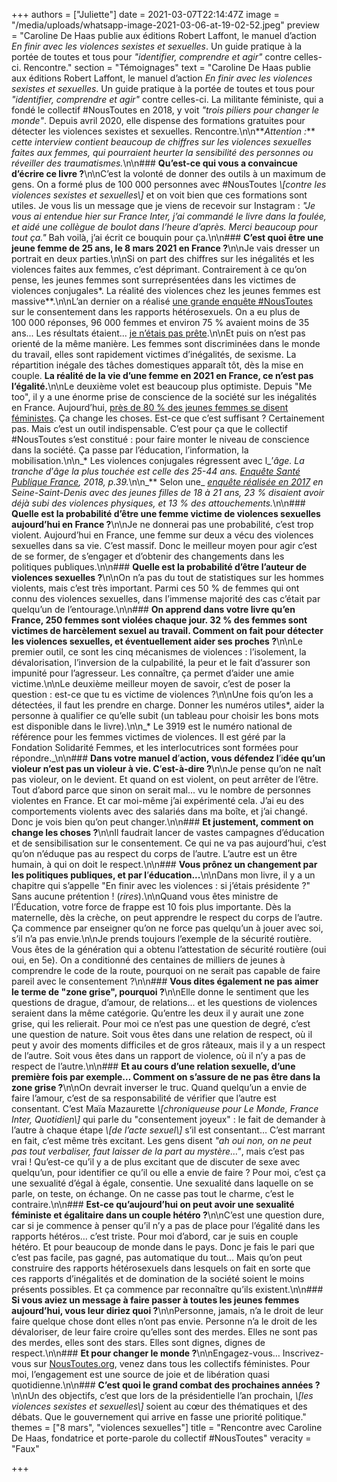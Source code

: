 +++
authors = ["Juliette"]
date = 2021-03-07T22:14:47Z
image = "/media/uploads/whatsapp-image-2021-03-06-at-19-02-52.jpeg"
preview = "Caroline De Haas publie aux éditions Robert Laffont, le manuel d’action _En finir avec les violences sexistes et sexuelles_. Un guide pratique à la portée de toutes et tous pour _\"identifier, comprendre et agir\"_ contre celles-ci. Rencontre."
section = "Témoignages"
text = "Caroline De Haas publie aux éditions Robert Laffont, le manuel d’action _En finir avec les violences sexistes et sexuelles_. Un guide pratique à la portée de toutes et tous pour _\"identifier, comprendre et agir\"_ contre celles-ci. La militante féministe, qui a fondé le collectif #NousToutes en 2018, y voit _\"trois piliers pour changer le monde\"_. Depuis avril 2020, elle dispense des formations gratuites pour détecter les violences sexistes et sexuelles. Rencontre.\n\n**_Attention&nbsp;:_** _cette interview contient beaucoup de chiffres sur les violences sexuelles faites aux femmes, qui pourraient heurter la sensibilité des personnes ou réveiller des traumatismes._\n\n### **Qu’est-ce qui vous a convaincue d’écrire ce livre&nbsp;?**\n\nC’est la volonté de donner des outils à un maximum de gens. On a formé plus de 100&nbsp;000 personnes avec #NousToutes _\\[contre les violences sexistes et sexuelles\\]_ et on voit bien que ces formations sont utiles. Je vous lis un message que je viens de recevoir sur Instagram&nbsp;: _\"Je vous ai entendue hier sur France Inter, j’ai commandé le livre dans la foulée, et aidé une collègue de boulot dans l’heure d’après. Merci beaucoup pour tout ça.\"_ Bah voilà, j’ai écrit ce bouquin pour ça.\n\n### **C’est quoi être une jeune femme de 25 ans, le 8 mars 2021 en France&nbsp;?**\n\nJe vais dresser un portrait en deux parties.\n\nSi on part des chiffres sur les inégalités et les violences faites aux femmes, c’est déprimant. Contrairement à ce qu’on pense, les jeunes femmes sont surreprésentées dans les victimes de violences conjugales&ast;. La réalité des violences chez les jeunes femmes est massive&ast;&ast;.\n\nL’an dernier on a réalisé [une grande enquête #NousToutes](https://www.francetvinfo.fr/societe/violences-faites-aux-femmes/nous-toutes/neuf-femmes-sur-dix-disent-avoir-subi-une-pression-pour-avoir-un-rapport-sexuel-selon-une-enquete-du-collectif-noustoutes_3848757.html) sur le consentement dans les rapports hétérosexuels. On a eu plus de 100&nbsp;000 réponses, 96&nbsp;000 femmes et environ 75&nbsp;% avaient moins de 35 ans... Les résultats étaient... [je n’étais pas prête](https://twitter.com/NousToutesOrg/status/1234717783449047040/photo/1).\n\nEt puis on n’est pas orienté de la même manière. Les femmes sont discriminées dans le monde du travail, elles sont rapidement victimes d’inégalités, de sexisme. La répartition inégale des tâches domestiques apparaît tôt, dès la mise en couple. **La réalité de la vie d’une femme en 2021 en France, ce n’est pas l’égalité.**\n\nLe deuxième volet est beaucoup plus optimiste. Depuis \"Me too\", il y a une énorme prise de conscience de la société sur les inégalités en France. Aujourd’hui, [près de 80&nbsp;% des jeunes femmes se disent féministes](https://harris-interactive.fr/opinion_polls/qui-se-dit-feministe-aujourdhui-vraiment/#rapport). Ça change les choses. Est-ce que c’est suffisant&nbsp;? Certainement pas. Mais c’est un outil indispensable. C’est pour ça que le collectif #NousToutes s’est constitué&nbsp;: pour faire monter le niveau de conscience dans la société. Ça passe par l’éducation, l’information, la mobilisation.\n\n_&ast; Les violences conjugales régressent avec l_’_âge. La tranche d_’_âge la plus touchée est celle des 25-44 ans._ [_Enquête Santé Publique France_](https://www.santepubliquefrance.fr/docs/epidemiologie-des-violences-conjugales-en-france-et-dans-les-pays-occidentaux-synthese-bibliographique-2013-mise-a-jour-en-2016)_, 2018, p.39._\n\n_&ast;&ast; Selon une_ [_enquête réalisée en 2017_](https://www.memoiretraumatique.org/assets/files/v1/Documents-pdf/CSVF_Enquete-sur-les-comportements-sexistes-et-les-violences-envers-les-jeunes-filles.pdf) _en Seine-Saint-Denis avec des jeunes filles de 18 à 21 ans, 23&nbsp;% disaient avoir déjà subi des violences physiques, et 13&nbsp;% des attouchements._\n\n### **Quelle est la probabilité d’être une femme victime de violences sexuelles aujourd’hui en France&nbsp;?**\n\nJe ne donnerai pas une probabilité, c’est trop violent. Aujourd’hui en France, une femme sur deux a vécu des violences sexuelles dans sa vie. C’est massif. Donc le meilleur moyen pour agir c’est de se former, de s’engager et d’obtenir des changements dans les politiques publiques.\n\n### **Quelle est la probabilité d’être l’auteur de violences sexuelles&nbsp;?**\n\nOn n’a pas du tout de statistiques sur les hommes violents, mais c’est très important. Parmi ces 50&nbsp;% de femmes qui ont connu des violences sexuelles, dans l’immense majorité des cas c’était par quelqu’un de l’entourage.\n\n### **On apprend dans votre livre qu’en France, 250 femmes sont violées chaque jour. 32&nbsp;% des femmes sont victimes de harcèlement sexuel au travail. Comment on fait pour détecter les violences sexuelles, et éventuellement aider ses proches&nbsp;?**\n\nLe premier outil, ce sont les cinq mécanismes de violences&nbsp;: l’isolement, la dévalorisation, l’inversion de la culpabilité, la peur et le fait d’assurer son impunité pour l’agresseur. Les connaître, ça permet d’aider une amie victime.\n\nLe deuxième meilleur moyen de savoir, c’est de poser la question&nbsp;: est-ce que tu es victime de violences&nbsp;?\n\nUne fois qu’on les a détectées, il faut les prendre en charge. Donner les numéros utiles&ast;, aider la personne à qualifier ce qu’elle subit (un tableau pour choisir les bons mots est disponible dans le livre).\n\n_&ast; Le 3919 est le numéro national de référence pour les femmes victimes de violences. Il est géré par la Fondation Solidarité Femmes, et les interlocutrices sont formées pour répondre._\n\n### **Dans votre manuel d**’**action, vous défendez l**’i**dée qu’un violeur n’est pas un violeur à vie. C**’**est-à-dire&nbsp;?**\n\nJe pense qu’on ne naît pas violeur, on le devient. Et quand on est violent, on peut arrêter de l’être. Tout d’abord parce que sinon on serait mal... vu le nombre de personnes violentes en France. Et car moi-même j’ai expérimenté cela. J’ai eu des comportements violents avec des salariés dans ma boîte, et j’ai changé. Donc je vois bien qu’on peut changer.\n\n### **Et justement, comment on change les choses&nbsp;?**\n\nIl faudrait lancer de vastes campagnes d’éducation et de sensibilisation sur le consentement. Ce qui ne va pas aujourd’hui, c’est qu’on n’éduque pas au respect du corps de l’autre. L’autre est un être humain, à qui on doit le respect.\n\n### **Vous prônez un changement par les politiques publiques, et par l**’**éducation...**\n\nDans mon livre, il y a un chapitre qui s’appelle \"En finir avec les violences&nbsp;: si j’étais présidente&nbsp;?\" Sans aucune prétention&nbsp;! (_rires_).\n\nQuand vous êtes ministre de l’Éducation, votre force de frappe est 10 fois plus importante. Dès la maternelle, dès la crèche, on peut apprendre le respect du corps de l’autre. Ça commence par enseigner qu’on ne force pas quelqu’un à jouer avec soi, s’il n’a pas envie.\n\nJe prends toujours l’exemple de la sécurité routière. Vous êtes de la génération qui a obtenu l’attestation de sécurité routière (oui oui, en 5e). On a conditionné des centaines de milliers de jeunes à comprendre le code de la route, pourquoi on ne serait pas capable de faire pareil avec le consentement&nbsp;?\n\n### **Vous dites également ne pas aimer le terme de \"zone grise\", pourquoi&nbsp;?**\n\nElle donne le sentiment que les questions de drague, d’amour, de relations... et les questions de violences seraient dans la même catégorie. Qu’entre les deux il y aurait une zone grise, qui les relierait. Pour moi ce n’est pas une question de degré, c’est une question de nature. Soit vous êtes dans une relation de respect, où il peut y avoir des moments difficiles et de gros râteaux, mais il y a un respect de l’autre. Soit vous êtes dans un rapport de violence, où il n’y a pas de respect de l’autre.\n\n### **Et au cours d’une relation sexuelle, d’une première fois par exemple… Comment on s’assure de ne pas être dans la zone grise&nbsp;?**\n\nOn devrait inverser le truc. Quand quelqu’un a envie de faire l’amour, c’est de sa responsabilité de vérifier que l’autre est consentant. C’est Maïa Mazaurette _\\[chroniqueuse pour Le Monde, France Inter, Quotidien\\]_ qui parle du \"consentement joyeux\"&nbsp;: le fait de demander à l’autre à chaque étape _\\[de l’acte sexuel\\]_ s’il est consentant… C’est marrant en fait, c’est même très excitant. Les gens disent _\"ah oui non, on ne peut pas tout verbaliser, faut laisser de la part au mystère…\"_, mais c’est pas vrai&nbsp;! Qu’est-ce qu’il y a de plus excitant que de discuter de sexe avec quelqu’un, pour identifier ce qu’il ou elle a envie de faire&nbsp;? Pour moi, c’est ça une sexualité d’égal à égale, consentie. Une sexualité dans laquelle on se parle, on teste, on échange. On ne casse pas tout le charme, c’est le contraire.\n\n### **Est-ce qu’aujourd’hui on peut avoir une sexualité féministe et égalitaire dans un couple hétéro&nbsp;?**\n\nC’est une question dure, car si je commence à penser qu’il n’y a pas de place pour l’égalité dans les rapports hétéros… c’est triste. Pour moi d’abord, car je suis en couple hétéro. Et pour beaucoup de monde dans le pays. Donc je fais le pari que c’est pas facile, pas gagné, pas automatique du tout… Mais qu’on peut construire des rapports hétérosexuels dans lesquels on fait en sorte que ces rapports d’inégalités et de domination de la société soient le moins présents possibles. Et ça commence par reconnaître qu’ils existent.\n\n### **Si vous aviez un message à faire passer à toutes les jeunes femmes aujourd’hui, vous leur diriez quoi&nbsp;?**\n\nPersonne, jamais, n’a le droit de leur faire quelque chose dont elles n’ont pas envie. Personne n’a le droit de les dévaloriser, de leur faire croire qu’elles sont des merdes. Elles ne sont pas des merdes, elles sont des stars. Elles sont dignes, dignes de respect.\n\n### **Et pour changer le monde&nbsp;?**\n\nEngagez-vous… Inscrivez-vous sur [NousToutes.org](https://www.noustoutes.org/), venez dans tous les collectifs féministes. Pour moi, l’engagement est une source de joie et de libération quasi quotidienne.\n\n### **C’est quoi le grand combat des prochaines années&nbsp;?**\n\nUn des objectifs, c’est que lors de la présidentielle l’an prochain, _\\[les violences sexistes et sexuelles\\]_ soient au cœur des thématiques et des débats. Que le gouvernement qui arrive en fasse une priorité politique."
themes = ["8 mars", "violences sexuelles"]
title = "Rencontre avec Caroline De Haas, fondatrice et porte-parole du collectif #NousToutes"
veracity = "Faux"

+++
